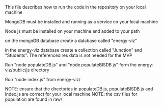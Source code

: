 This file describes how to run the code in the repository on your local machine

MongoDB must be installed and running as a service on your local machine

Node js must be installed on your machine and added to your path

on the mongoDB database create a database called "energy-viz"

in the energy-viz database create a collection called "Junction" and "Students". The referenced res data is not needed for the MVP

Run "node populateDB.js" and "node populateBISDB.js" form the energy-viz/public/js directory

Run "node index.js" from energy-viz/

NOTE: ensure that the directories in populateDB.js, populateBISDB.js and index.js are correct for your local machine 
NOTE: the csv files for population are found in raw/



